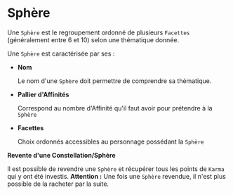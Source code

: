 # Sphère

Une `Sphère` est le regroupement ordonné de plusieurs `Facettes` \(généralement entre 6 et 10\) selon une thématique donnée.

Une `Sphère` est caractérisée par ses :

* **Nom**

  Le nom d'une `Sphère` doit permettre de comprendre sa thématique. 

* **Pallier d'Affinités**

  Correspond au nombre d'Affinité qu'il faut avoir pour prétendre à la `Sphère` 

* **Facettes**

  Choix ordonnés accessibles au personnage possédant la `Sphère`

**Revente d'une Constellation/Sphère**

ll est possible de revendre une `Sphère` et récupérer tous les points de `Karma` qui y ont été investis. **Attention :** Une fois une `Sphère` revendue, il n'est plus possible de la racheter par la suite.

